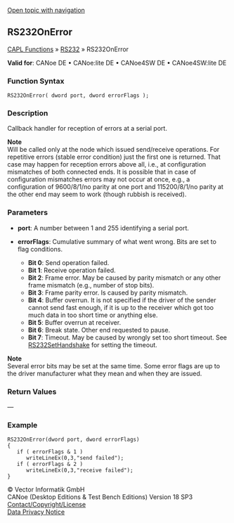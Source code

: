 [Open topic with navigation](../../../../../CANoeDEFamily.htm#Topics/CAPLFunctions/RS232/Functions/CAPLfunctionRS232OnError.md)

## RS232OnError

[CAPL Functions](../../CAPLfunctions.md) » [RS232](../CAPLfunctionsRS232Overview.md) » RS232OnError

**Valid for**: CANoe DE • CANoe:lite DE • CANoe4SW DE • CANoe4SW:lite DE

### Function Syntax

```
RS232OnError( dword port, dword errorFlags );
```

### Description

Callback handler for reception of errors at a serial port.

**Note**  
Will be called only at the node which issued send/receive operations. For repetitive errors (stable error condition) just the first one is returned. That case may happen for reception errors above all, i.e., at configuration mismatches of both connected ends. It is possible that in case of configuration mismatches errors may not occur at once, e.g., a configuration of 9600/8/1/no parity at one port and 115200/8/1/no parity at the other end may seem to work (though rubbish is received).

### Parameters

- **port**: A number between 1 and 255 identifying a serial port.
- **errorFlags**: Cumulative summary of what went wrong. Bits are set to flag conditions.

  - **Bit 0**: Send operation failed.
  - **Bit 1**: Receive operation failed.
  - **Bit 2**: Frame error. May be caused by parity mismatch or any other frame mismatch (e.g., number of stop bits).
  - **Bit 3**: Frame parity error. Is caused by parity mismatch.
  - **Bit 4**: Buffer overrun. It is not specified if the driver of the sender cannot send fast enough, if it is up to the receiver which got too much data in too short time or anything else.
  - **Bit 5**: Buffer overrun at receiver.
  - **Bit 6**: Break state. Other end requested to pause.
  - **Bit 7**: Timeout. May be caused by wrongly set too short timeout. See [RS232SetHandshake](CAPLfunctionRS232SetHandshake.md) for setting the timeout.

**Note**  
Several error bits may be set at the same time. Some error flags are up to the driver manufacturer what they mean and when they are issued.

### Return Values

—

### Example

```plaintext
RS232OnError(dword port, dword errorFlags)
{
   if ( errorFlags & 1 )
      writeLineEx(0,3,"send failed");
   if ( errorFlags & 2 )
      writeLineEx(0,3,"receive failed");
}
```

© Vector Informatik GmbH  
CANoe (Desktop Editions & Test Bench Editions) Version 18 SP3  
[Contact/Copyright/License](../../../Shared/ContactCopyrightLicense.md)  
[Data Privacy Notice](https://www.vector.com/int/en/company/get-info/privacy-policy/)